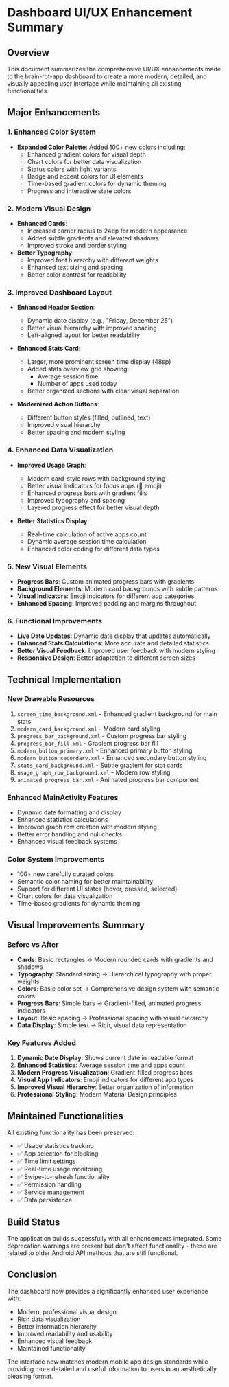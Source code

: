 # Dashboard UI/UX Enhancement Summary

## Overview
This document summarizes the comprehensive UI/UX enhancements made to the brain-rot-app dashboard to create a more modern, detailed, and visually appealing user interface while maintaining all existing functionalities.

## Major Enhancements

### 1. Enhanced Color System
- **Expanded Color Palette**: Added 100+ new colors including:
  - Enhanced gradient colors for visual depth
  - Chart colors for better data visualization
  - Status colors with light variants
  - Badge and accent colors for UI elements
  - Time-based gradient colors for dynamic theming
  - Progress and interactive state colors

### 2. Modern Visual Design
- **Enhanced Cards**: 
  - Increased corner radius to 24dp for modern appearance
  - Added subtle gradients and elevated shadows
  - Improved stroke and border styling
- **Better Typography**:
  - Improved font hierarchy with different weights
  - Enhanced text sizing and spacing
  - Better color contrast for readability

### 3. Improved Dashboard Layout
- **Enhanced Header Section**:
  - Dynamic date display (e.g., "Friday, December 25")
  - Better visual hierarchy with improved spacing
  - Left-aligned layout for better readability

- **Enhanced Stats Card**:
  - Larger, more prominent screen time display (48sp)
  - Added stats overview grid showing:
    - Average session time
    - Number of apps used today
  - Better organized sections with clear visual separation

- **Modernized Action Buttons**:
  - Different button styles (filled, outlined, text)
  - Improved visual hierarchy
  - Better spacing and modern styling

### 4. Enhanced Data Visualization
- **Improved Usage Graph**:
  - Modern card-style rows with background styling
  - Better visual indicators for focus apps (🎯 emoji)
  - Enhanced progress bars with gradient fills
  - Improved typography and spacing
  - Layered progress effect for better visual depth

- **Better Statistics Display**:
  - Real-time calculation of active apps count
  - Dynamic average session time calculation
  - Enhanced color coding for different data types

### 5. New Visual Elements
- **Progress Bars**: Custom animated progress bars with gradients
- **Background Elements**: Modern card backgrounds with subtle patterns
- **Visual Indicators**: Emoji indicators for different app categories
- **Enhanced Spacing**: Improved padding and margins throughout

### 6. Functional Improvements
- **Live Date Updates**: Dynamic date display that updates automatically
- **Enhanced Stats Calculations**: More accurate and detailed statistics
- **Better Visual Feedback**: Improved user feedback with modern styling
- **Responsive Design**: Better adaptation to different screen sizes

## Technical Implementation

### New Drawable Resources
1. `screen_time_background.xml` - Enhanced gradient background for main stats
2. `modern_card_background.xml` - Modern card styling
3. `progress_bar_background.xml` - Custom progress bar styling
4. `progress_bar_fill.xml` - Gradient progress bar fill
5. `modern_button_primary.xml` - Enhanced primary button styling
6. `modern_button_secondary.xml` - Enhanced secondary button styling
7. `stats_card_background.xml` - Subtle gradient for stat cards
8. `usage_graph_row_background.xml` - Modern row styling
9. `animated_progress_bar.xml` - Animated progress bar component

### Enhanced MainActivity Features
- Dynamic date formatting and display
- Enhanced statistics calculations
- Improved graph row creation with modern styling
- Better error handling and null checks
- Enhanced visual feedback systems

### Color System Improvements
- 100+ new carefully curated colors
- Semantic color naming for better maintainability
- Support for different UI states (hover, pressed, selected)
- Chart colors for data visualization
- Time-based gradients for dynamic theming

## Visual Improvements Summary

### Before vs After
- **Cards**: Basic rectangles → Modern rounded cards with gradients and shadows
- **Typography**: Standard sizing → Hierarchical typography with proper weights
- **Colors**: Basic color set → Comprehensive design system with semantic colors
- **Progress Bars**: Simple bars → Gradient-filled, animated progress indicators
- **Layout**: Basic spacing → Professional spacing with visual hierarchy
- **Data Display**: Simple text → Rich, visual data representation

### Key Features Added
1. **Dynamic Date Display**: Shows current date in readable format
2. **Enhanced Statistics**: Average session time and apps count
3. **Modern Progress Visualization**: Gradient-filled progress bars
4. **Visual App Indicators**: Emoji indicators for different app types
5. **Improved Visual Hierarchy**: Better organization of information
6. **Professional Styling**: Modern Material Design principles

## Maintained Functionalities
All existing functionality has been preserved:
- ✅ Usage statistics tracking
- ✅ App selection for blocking
- ✅ Time limit settings
- ✅ Real-time usage monitoring
- ✅ Swipe-to-refresh functionality
- ✅ Permission handling
- ✅ Service management
- ✅ Data persistence

## Build Status
The application builds successfully with all enhancements integrated. Some deprecation warnings are present but don't affect functionality - these are related to older Android API methods that are still functional.

## Conclusion
The dashboard now provides a significantly enhanced user experience with:
- Modern, professional visual design
- Rich data visualization
- Better information hierarchy
- Improved readability and usability
- Enhanced visual feedback
- Maintained functionality

The interface now matches modern mobile app design standards while providing more detailed and useful information to users in an aesthetically pleasing format.
